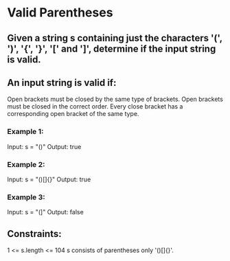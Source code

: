 # Valid Parentheses

## Given a string s containing just the characters '(', ')', '{', '}', '[' and ']', determine if the input string is valid.

## An input string is valid if:
Open brackets must be closed by the same type of brackets.
Open brackets must be closed in the correct order.
Every close bracket has a corresponding open bracket of the same type.
 

### Example 1:
Input: s = "()"
Output: true

### Example 2:
Input: s = "()[]{}"
Output: true

### Example 3:
Input: s = "(]"
Output: false
 

## Constraints:
1 <= s.length <= 104
s consists of parentheses only '()[]{}'.